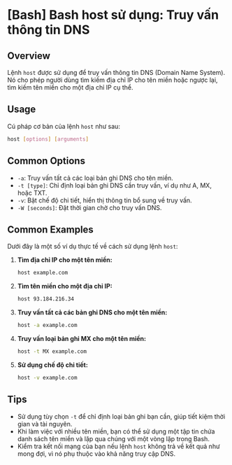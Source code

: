 # [Bash] Bash host sử dụng: Truy vấn thông tin DNS

## Overview
Lệnh `host` được sử dụng để truy vấn thông tin DNS (Domain Name System). Nó cho phép người dùng tìm kiếm địa chỉ IP cho tên miền hoặc ngược lại, tìm kiếm tên miền cho một địa chỉ IP cụ thể.

## Usage
Cú pháp cơ bản của lệnh `host` như sau:
```bash
host [options] [arguments]
```

## Common Options
- `-a`: Truy vấn tất cả các loại bản ghi DNS cho tên miền.
- `-t [type]`: Chỉ định loại bản ghi DNS cần truy vấn, ví dụ như A, MX, hoặc TXT.
- `-v`: Bật chế độ chi tiết, hiển thị thông tin bổ sung về truy vấn.
- `-W [seconds]`: Đặt thời gian chờ cho truy vấn DNS.

## Common Examples
Dưới đây là một số ví dụ thực tế về cách sử dụng lệnh `host`:

1. **Tìm địa chỉ IP cho một tên miền:**
   ```bash
   host example.com
   ```

2. **Tìm tên miền cho một địa chỉ IP:**
   ```bash
   host 93.184.216.34
   ```

3. **Truy vấn tất cả các bản ghi DNS cho một tên miền:**
   ```bash
   host -a example.com
   ```

4. **Truy vấn loại bản ghi MX cho một tên miền:**
   ```bash
   host -t MX example.com
   ```

5. **Sử dụng chế độ chi tiết:**
   ```bash
   host -v example.com
   ```

## Tips
- Sử dụng tùy chọn `-t` để chỉ định loại bản ghi bạn cần, giúp tiết kiệm thời gian và tài nguyên.
- Khi làm việc với nhiều tên miền, bạn có thể sử dụng một tập tin chứa danh sách tên miền và lặp qua chúng với một vòng lặp trong Bash.
- Kiểm tra kết nối mạng của bạn nếu lệnh `host` không trả về kết quả như mong đợi, vì nó phụ thuộc vào khả năng truy cập DNS.